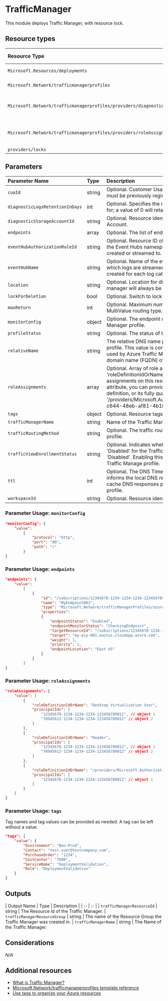 # TrafficManager

This module deploys Traffic Manager, with resource lock.

## Resource types

| Resource Type | Api Version |
| :-- | :-- |
| `Microsoft.Resources/deployments` | 2020-06-01 |
| `Microsoft.Network/trafficmanagerprofiles` | 2018-04-01 |
| `Microsoft.Network/trafficmanagerprofiles/providers/diagnosticsettings` | 2017-05-01-preview |
| `Microsoft.Network/trafficmanagerprofiles/providers/roleAssignments` | 2018-09-01-preview |
| `providers/locks` |

## Parameters

| Parameter Name | Type | Description | DefaultValue | Possible values |
| :-- | :-- | :-- | :-- | :-- |
| `cuaId` | string | Optional. Customer Usage Attribution id (GUID). This GUID must be previously registered |  |  |
| `diagnosticLogsRetentionInDays` | int | Optional. Specifies the number of days that logs will be kept for; a value of 0 will retain data indefinitely. | 365 |  |
| `diagnosticStorageAccountId` | string | Optional. Resource identifier of the Diagnostic Storage Account. |  |  |
| `endpoints` | array | Optional. The list of endpoints in the Traffic Manager profile. | System.Object[] |  |
| `eventHubAuthorizationRuleId` | string | Optional. Resource ID of the event hub authorization rule for the Event Hubs namespace in which the event hub should be created or streamed to. |  |  |
| `eventHubName` | string | Optional. Name of the event hub within the namespace to which logs are streamed. Without this, an event hub is created for each log category. |  |  |
| `location` | string  | Optional. Location for diagnostics settings only. Traffic manager will always be deployed globally. | `resourceGroup().location` |  |
| `lockForDeletion` | bool | Optional. Switch to lock Traffic Manager from deletion. | False |  |
| `maxReturn` | int | Optional. Maximum number of endpoints to be returned for MultiValue routing type. | 1 | |
| `monitorConfig` | object | Optional. The endpoint monitoring settings of the Traffic Manager profile. | protocol=http; port=80; path=/ |  |
| `profileStatus` | string | Optional. The status of the Traffic Manager profile. | Enabled | System.Object[] |
| `relativeName` | string | The relative DNS name provided by this Traffic Manager profile. This value is combined with the DNS domain name used by Azure Traffic Manager to form the fully-qualified domain name (FQDN) of the profile. |  |  |
| `roleAssignments` | array | Optional. Array of role assignment objects that contain the 'roleDefinitionIdOrName' and 'principalId' to define RBAC role assignments on this resource. In the roleDefinitionIdOrName attribute, you can provide either the display name of the role definition, or its fully qualified ID in the following format: '/providers/Microsoft.Authorization/roleDefinitions/c2f4ef07-c644-48eb-af81-4b1b4947fb11' | System.Object[] |  |
| `tags` | object | Optional. Resource tags. |  |  |
| `trafficManagerName` | string | Name of the Traffic Manager |  |  |
| `trafficRoutingMethod` | string | Optional. The traffic routing method of the Traffic Manager profile. | Performance | System.Object[] |
| `trafficViewEnrollmentStatus` | string | Optional. Indicates whether Traffic View is 'Enabled' or 'Disabled' for the Traffic Manager profile. Null, indicates 'Disabled'. Enabling this feature will increase the cost of the Traffic Manage profile. | Disabled | System.Object[] |
| `ttl` | int | Optional. The DNS Time-To-Live (TTL), in seconds. This informs the local DNS resolvers and DNS clients how long to cache DNS responses provided by this Traffic Manager profile. | 60 |  |
| `workspaceId` | string | Optional. Resource identifier of Log Analytics. |  |  |


### Parameter Usage: `monitorConfig`

```json
"monitorConfig": {
    "value": 
        {
            "protocol": "http",
            "port": "80",
            "path": "/"
        }
}
```

### Parameter Usage: `endpoints`

```json
"endpoints": {
    "value": 
        [
            {
                "id": "/subscriptions/12345678-1234-1234-1234-123456789012/resourceGroups/<rgname>/providers/Microsoft.Network/trafficManagerProfiles/<tmname>/azureEndpoints/<endpointname>",
                "name": "MyEndpoint001",
                "type": "Microsoft.Network/trafficManagerProfiles/azureEndpoints",
                "properties": 
                {
                    "endpointStatus": "Enabled",
                    "endpointMonitorStatus": "CheckingEndpoint",
                    "targetResourceId": "/subscriptions/12345678-1234-1234-1234-123456789012/resourceGroups/<rgname>/providers/Microsoft.Network/publicIPAddresses/<pipname>",
                    "target": "my-pip-001.eastus.cloudapp.azure.com",
                    "weight": 1,
                    "priority": 1,
                    "endpointLocation": "East US"
                }
            }
        ]
}
```

### Parameter Usage: `roleAssignments`

```json
"roleAssignments": {
    "value": [
        {
            "roleDefinitionIdOrName": "Desktop Virtualization User",
            "principalIds": [
                "12345678-1234-1234-1234-123456789012", // object 1
                "78945612-1234-1234-1234-123456789012" // object 2
            ]
        },
        {
            "roleDefinitionIdOrName": "Reader",
            "principalIds": [
                "12345678-1234-1234-1234-123456789012", // object 1
                "78945612-1234-1234-1234-123456789012" // object 2
            ]
        },
        {
            "roleDefinitionIdOrName": "/providers/Microsoft.Authorization/roleDefinitions/c2f4ef07-c644-48eb-af81-4b1b4947fb11",
            "principalIds": [
                "12345678-1234-1234-1234-123456789012" // object 1
            ]
        }
    ]
}
```

### Parameter Usage: `tags`

Tag names and tag values can be provided as needed. A tag can be left without a value.

```json
"tags": {
    "value": {
        "Environment": "Non-Prod",
        "Contact": "test.user@testcompany.com",
        "PurchaseOrder": "1234",
        "CostCenter": "7890",
        "ServiceName": "DeploymentValidation",
        "Role": "DeploymentValidation"
    }
}
```
## Outputs

| Output Name | Type | Description |
| :-          | :-          |
| `trafficManagerResourceId` | string | The Resource Id of the Traffic Manager.
| `trafficManagerResourceGroup` | string | The name of the Resource Group the Traffic Manager was created in.
| `trafficManagerName` | string | The Name of the Traffic Manager.

## Considerations

*N/A*

## Additional resources

- [What is Traffic Manager?](https://docs.microsoft.com/en-us/azure/traffic-manager/traffic-manager-overview)
- [Microsoft.Network/trafficmanagerprofiles template reference](https://docs.microsoft.com/en-us/azure/templates/microsoft.network/2018-04-01/trafficmanagerprofiles)
- [Use tags to organize your Azure resources](https://docs.microsoft.com/en-us/azure/azure-resource-manager/resource-group-using-tags)